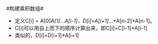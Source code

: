#构建乘积数组#

*   定义C[i] = A[0]*A[1]*...*A[i-1]，D[i]=A[i+1]*...*A[n-2]*A[n-1]。
*   C[i]可以用自上而下的顺序计算出来，即C[i]=C[i-1]*A[i-1]
*   类似的，D[i]=D[i+1]*A[i+1]